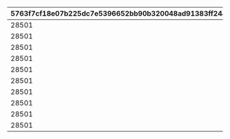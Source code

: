 |5763f7cf18e07b225dc7e5396652bb90b320048ad91383ff2442ce99b6542fe1|9a8eae1417751c1038dd20e4cf5d55e2be91f854807459c48fb60d602d3ee785|2222f24e6a025e45c09d3f6e7002489f4f354c6d8ed0792f504f6c44ea5cf4ea|cb225b7d6b32fcb4c0b300b334b20f7df2996fa5a5df62e287ab2685839ff536|e3afbb629d938de29a634798b85da71caaac5b7c8a3cc303b6712d023c208e35|9c79ba99411f66bf1a11fa64bee113bb15861d3515d5390713f67f767e477675|8e7f01dc7306df62fac025db874d2ff5e573b849b05b98bda02f89139e637d7f|2ead5f57c41f5836af865f2b245bf5744ad429bc75bf391aec7f61a6a2ff1d54|
| --- | --- | --- | --- | --- | --- | --- | --- |
|28501|2024/10/15 15:00:00|18|28501|1|1|2030/08/01 14:59:59|4101501|
|28501|2024/10/15 15:00:00|18|28501|1|2|2030/08/01 14:59:59|4102501|
|28501|2024/10/15 15:00:00|18|28501|1|3|2030/08/01 14:59:59|4103501|
|28501|2024/10/15 15:00:00|18|28501|1|4|2030/08/01 14:59:59|4104501|
|28501|2024/10/15 15:00:00|18|28501|1|5|2030/08/01 14:59:59|4105501|
|28501|2024/10/15 15:00:00|18|28501|1|6|2030/08/01 14:59:59|4106501|
|28501|2024/10/15 15:00:00|18|28501|1|7|2030/08/01 14:59:59|4107501|
|28501|2024/10/15 15:00:00|18|28501|1|8|2030/08/01 14:59:59|4108501|
|28501|2024/10/15 15:00:00|18|28501|1|9|2030/08/01 14:59:59|4109501|
|28501|2024/10/15 15:00:00|18|28501|1|10|2030/08/01 14:59:59|4110501|